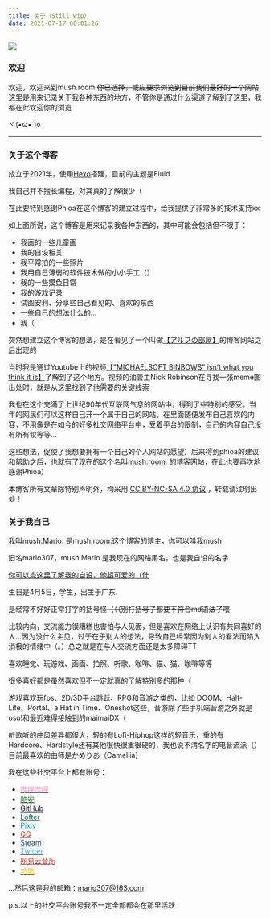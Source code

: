 ```yaml
---
title: 关于（Still wip）
date: 2021-07-17 00:01:26
---
```


![](/about/images/mush.room.png)

### **欢迎**

欢迎，欢迎来到mush.room.~~你已选择，或应要求浏览到目前我们最好的一个网站~~ 
这里是用来记录关于我各种东西的地方，不管你是通过什么渠道了解到了这里，我都在此欢迎你的浏览

ヾ(•ω•`)o




---

### **关于这个博客**

成立于2021年，使用[Hexo](https://hexo.io/)搭建，目前的主题是Fluid

我自己并不擅长编程，对其真的了解很少（

在此要特别感谢Phioa在这个博客的建立过程中，给我提供了非常多的技术支持xx

如上面所说，这个博客是用来记录我各种东西的，其中可能会包括但不限于：

- 我画的一些儿童画
- 我的自设相关
- 我平常拍的一些照片
- 我用自己薄弱的软件技术做的小小手工（）
- 我的一些摸鱼日常
- 我的游戏记录
- 试图安利、分享些自己看见的、喜欢的东西
- 一些自己的想法什么的...
- 我（

突然想建立这个博客的想法，是在看见了一个叫做[【アルフの部屋】](https://alf-s-room.com/)的博客网站之后出现的

当时我是通过Youtube上的视频[【"MICHAELSOFT BINBOWS" isn't what you think it is】](https://www.youtube.com/watch?v=yDzAAjzbV5g&t=1s&ab_channel=NickRobinson)了解到了这个地方。视频的油管主Nick Robinson在寻找一张meme图出处时，就是从这里找到了他需要的关键线索

我也在这个充满了上世纪90年代互联网气息的网站中，得到了些特别的感受。当年的网民们可以这样自己开一个属于自己的网站，在里面随便发布自己喜欢的内容，不用像是在如今的好多社交网络平台中，受着平台的限制，自己的内容自己没有所有权等等...

这些想法，促使了我想要拥有一个自己的个人网站的愿望）后来得到phioa的建议和帮助之后，也就有了现在的这个名叫mush.room. 的博客网站，在此也要再次地感谢Phioa）

本博客所有文章除特别声明外，均采用 [CC BY-NC-SA 4.0 协议](https://creativecommons.org/licenses/by-nc-sa/4.0/deed.zh) ，转载请注明出处！

### **关于我自己**

我叫mush.Mario. 是mush.room.这个博客的博主，你可以叫我mush  

旧名mario307，mush.Mario.是我现在的网络用名，也是我自设的名字  

[你可以点这里了解我的自设，他超可爱的（什](https://mushmario.github.io/posts/mushmario/index.html) 

生日是4月5日，学生，出生于广东.

是经常不好好正常打字的括号怪~~（（（别打括号了都要不符合md语法了喂~~

比较内向，交流能力很糟糕也害怕与人见面，但是喜欢在网络上认识有共同喜好的人...因为没什么主见，过于在乎别人的想法，导致自己经常因为别人的看法而陷入消极的情绪中（。）总之就是在与人交流方面还是太多障碍TT

喜欢睡觉、玩游戏、画画、拍照、听歌、咖啡、猫、猫、咖啡等等

很多喜好都是虽然喜欢但不一定就真的了解特别多的那种（

游戏喜欢玩fps、2D/3D平台跳跃、RPG和音游之类的，比如 DOOM、Half-Life、Portal、a Hat in Time、Oneshot这些，音游除了些手机端音游之外就是osu!和最近难得接触到的maimaiDX（    

听歌听的曲风差异都很大，轻的有Lofi-Hiphop这样的轻音乐，重的有Hardcore、Hardstyle还有其他很快很重很硬的，我也说不清名字的电音流派（）  目前最喜欢的曲师是かめりあ（Camellia）

我在这些社交平台上都有账号：

- [<span style="color:#ff96c9;">哔哩哔哩</span>](https://space.bilibili.com/627410986)
- [<span style="color:#39833c;">酷安</span>](http://www.coolapk.com/u/1145375)
- [<span style="color:#170d29;">GitHub</span>](https://github.com/mushMario)
- [<span style="color:#005e55;">Lofter</span>](https://mario307.lofter.com)
- [<span style="color:#0394d6;">Pixiv</span>](https://www.pixiv.net/users/18766277)
- [<span style="color:#d63b2f;">QQ</span>](https://qm.qq.com/cgi-bin/qm/qr?k=b83J5xvJVtkF4SvPqii1jQCsPPtHYcoB&noverify=0)
- [<span style="color:#114b7a;">Steam</span>](https://steamcommunity.com/id/mario307/)
- [<span style="color:#46a7f5;">Twitter</span>](https://twitter.com/Mario_Mush_)
- [<span style="color:#d63b2f;">网易云音乐</span>](http://music.163.com/m/user/home?id=330304658)
- [<span style="color:#ffcb30;">站酷</span>](https://www.zcool.com.cn/u/23363706)

...然后这是我的邮箱：mario307@163.com

p.s.以上的社交平台账号我不一定全部都会在那里活跃